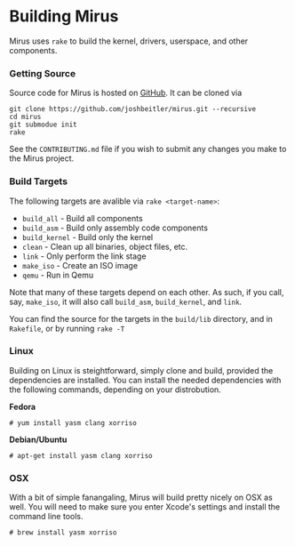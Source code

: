 # Building Mirus
Mirus uses `rake` to build the kernel, drivers, userspace, and other components.

### Getting Source
Source code for Mirus is hosted on [GitHub](https://github.com/joshbeitler/mirus).  It can be cloned via

```
git clone https://github.com/joshbeitler/mirus.git --recursive
cd mirus
git submodue init
rake
```

See the `CONTRIBUTING.md` file if you wish to submit any changes you make to the Mirus project.

### Build Targets
The following targets are avalible via `rake <target-name>`:
* `build_all` - Build all components
* `build_asm` - Build only assembly code components
* `build_kernel` - Build only the kernel
* `clean` - Clean up all binaries, object files, etc.
* `link` - Only perform the link stage
* `make_iso` - Create an ISO image
* `qemu` - Run in Qemu

Note that many of these targets depend on each other.  As such, if you call, say, `make_iso`, it will also call `build_asm`, `build_kernel`, and `link`.

You can find the source for the targets in the `build/lib` directory, and in `Rakefile`, or by running `rake -T`

### Linux
Building on Linux is steightforward, simply clone and build, provided the dependencies are installed.  You can install
the needed dependencies with the following commands, depending on your distrobution.

**Fedora**
```
# yum install yasm clang xorriso
```

**Debian/Ubuntu**
```
# apt-get install yasm clang xorriso
```

### OSX
With a bit of simple fanangaling, Mirus will build pretty nicely on OSX as well.  You will need to make sure you enter
Xcode's settings and install the command line tools.

```
# brew install yasm xorriso
```
